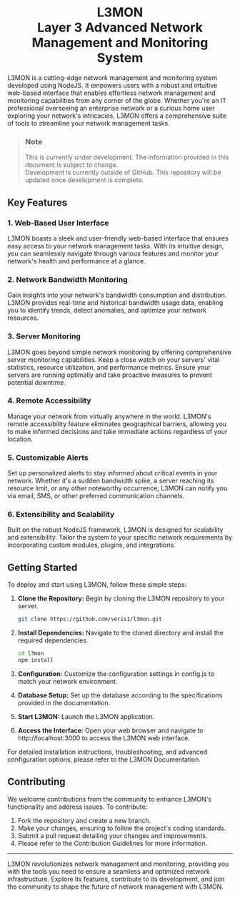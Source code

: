 <span style="text-align:center">

# L3MON<br>Layer 3 Advanced Network Management and Monitoring System

</span>

L3MON is a cutting-edge network management and monitoring system developed using NodeJS. It empowers users with a robust and intuitive web-based interface that enables effortless network management and monitoring capabilities from any corner of the globe. Whether you're an IT professional overseeing an enterprise network or a curious home user exploring your network's intricacies, L3MON offers a comprehensive suite of tools to streamline your network management tasks.

> ### Note 
> This is currently under development. The information provided in this document is subject to change.<br>
> Development is currently outside of GitHub. This repository will be updated once development is complete.


## Key Features

### 1. Web-Based User Interface

L3MON boasts a sleek and user-friendly web-based interface that ensures easy access to your network management tasks. With its intuitive design, you can seamlessly navigate through various features and monitor your network's health and performance at a glance.

### 2. Network Bandwidth Monitoring

Gain insights into your network's bandwidth consumption and distribution. L3MON provides real-time and historical bandwidth usage data, enabling you to identify trends, detect anomalies, and optimize your network resources.

### 3. Server Monitoring

L3MON goes beyond simple network monitoring by offering comprehensive server monitoring capabilities. Keep a close watch on your servers' vital statistics, resource utilization, and performance metrics. Ensure your servers are running optimally and take proactive measures to prevent potential downtime.

### 4. Remote Accessibility

Manage your network from virtually anywhere in the world. L3MON's remote accessibility feature eliminates geographical barriers, allowing you to make informed decisions and take immediate actions regardless of your location.

### 5. Customizable Alerts

Set up personalized alerts to stay informed about critical events in your network. Whether it's a sudden bandwidth spike, a server reaching its resource limit, or any other noteworthy occurrence, L3MON can notify you via email, SMS, or other preferred communication channels.

### 6. Extensibility and Scalability

Built on the robust NodeJS framework, L3MON is designed for scalability and extensibility. Tailor the system to your specific network requirements by incorporating custom modules, plugins, and integrations.

## Getting Started

To deploy and start using L3MON, follow these simple steps:

1. **Clone the Repository:** Begin by cloning the L3MON repository to your server.

   ```sh
   git clone https://github.com/veris1/l3mon.git
   ```

2. **Install Dependencies:** Navigate to the cloned directory and install the required dependencies.

   ```sh
   cd l3mon
   npm install
   ```

3. **Configuration:** Customize the configuration settings in config.js to match your network environment.

4. **Database Setup:** Set up the database according to the specifications provided in the documentation.

5. **Start L3MON:** Launch the L3MON application.

6. **Access the Interface:** Open your web browser and navigate to http://localhost:3000 to access the L3MON web interface.

For detailed installation instructions, troubleshooting, and advanced configuration options, please refer to the L3MON Documentation.


## Contributing
We welcome contributions from the community to enhance L3MON's functionality and address issues. To contribute:

1. Fork the repository and create a new branch.
2. Make your changes, ensuring to follow the project's coding standards.
3. Submit a pull request detailing your changes and improvements.
4. Please refer to the Contribution Guidelines for more information.


<hr>

L3MON revolutionizes network management and monitoring, providing you with the tools you need to ensure a seamless and optimized network infrastructure. Explore its features, contribute to its development, and join the community to shape the future of network management with L3MON.

